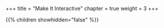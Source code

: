 +++
title = "Make It Interactive"
chapter = true
weight = 3
+++

{{% children showhidden="false" %}}